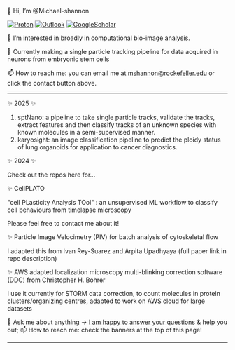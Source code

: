 👋 Hi, I’m @Michael-shannon

[![Proton](https://img.shields.io/badge/-ProtonMail-blue?style=flat-square&logo=ProtonMail&logoColor=white&link=mailto:m.j.shannon@proton.com)](mailto:m.j.shannon@protonmail.com)
[![Outlook](https://img.shields.io/badge/-Outlook-0078D4?style=flat&logo=Microsoft-Outlook&logoColor=white)](mailto:mshannon@rockefeller.edu)
[![GoogleScholar](https://img.shields.io/badge/-Google%20Scholar-9cf?style=flat&logo=Google&logoColor=white)](https://scholar.google.com/citations?user=pv7PczwAAAAJ&hl=en&authuser=1)

👀 I’m interested in broadly in computational bio-image analysis.

🌱 Currently making a single particle tracking pipeline for data acquired in neurons from embryonic stem cells

📫 How to reach me: you can email me at mshannon@rockefeller.edu or click the contact button above.


-----
✨ 2025 ✨

1. sptNano: a pipeline to take single particle tracks, validate the tracks, extract features and then classify tracks of an unknown species with known molecules in a semi-supervised manner.
2. karyosight: an image classification pipeline to predict the ploidy status of lung organoids for application to cancer diagnostics.

✨ 2024 ✨  

Check out the repos here for...

✨ CellPLATO

"cell PLasticity Analysis TOol" : an unsupervised ML workflow to classify cell behaviours from timelapse microscopy

Please feel free to contact me about it!
 
✨ Particle Image Velocimetry (PIV) for batch analysis of cytoskeletal flow

I adapted this from Ivan Rey-Suarez and Arpita Upadhyaya (full paper link in repo description)

✨ AWS adapted localization microscopy multi-blinking correction software (DDC) from Christopher H. Bohrer

I use it currently for STORM data correction, to count molecules in protein clusters/organizing centres, adapted to work on AWS cloud for large datasets

💬 Ask me about anything -> [I am happy to answer your questions](mailto:mshannon@rockefeller.edu) & help you out;
📫 How to reach me: check the banners at the top of this page!

-----




